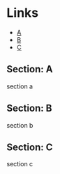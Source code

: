 # Links

- [A](#section-a)
- [B](#section-b)
- [C](#section-c)

## Section: A

section a

## Section: B

section b

## Section: C

section c
